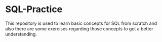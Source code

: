 # SQL-Practice
This repository is used to learn basic concepts for SQL from scratch and also there are some exercises regarding those concepts to get a better understanding.
